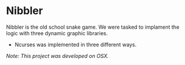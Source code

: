 # Nibbler

Nibbler is the old school snake game. We were tasked to implament the logic with three dynamic graphic libraries.

* Ncurses was implemented in three different ways.

*Note: This project was developed on OSX.*
